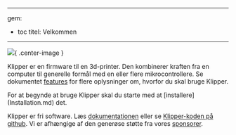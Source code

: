 ***

gem:

- toc titel: Velkommen

***

![](img/klipper-logo.png){ .center-image }

Klipper er en firmware til en 3d-printer. Den kombinerer kraften fra en computer til generelle formål med en eller flere mikrocontrollere. Se dokumentet [features](Features.md) for flere oplysninger om, hvorfor du skal bruge Klipper.

For at begynde at bruge Klipper skal du starte med at [installere] (Installation.md) det.

Klipper er fri software. Læs [dokumentationen](Overview.md) eller se [Klipper-koden på github](https://github.com/Klipper3d/klipper). Vi er afhængige af den generøse støtte fra vores [sponsorer](Sponsors.md).
